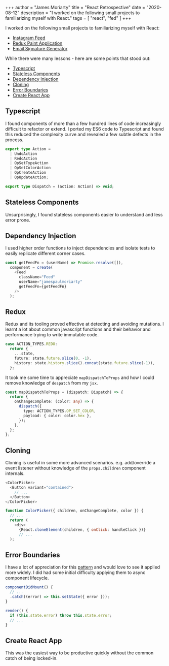 +++
author = "James Moriarty"
title = "React Retrospective"
date = "2020-08-12"
description = "I worked on the following small projects to familiarizing myself with React."
tags = [
  "react",
  "fed"
]
+++

I worked on the following small projects to familiarizing myself with React:

- [Instagram Feed](https://github.com/jamesmoriarty/react-instagram-authless-feed)
- [Redux Paint Application](https://github.com/jamesmoriarty/redux-paint)
- [Email Signature Generator](https://github.com/jamesmoriarty/react-email-signature)

While there were many lessons - here are some points that stood out:

- [Typescript](#typescript)
- [Stateless Components](#stateless-components)
- [Dependency Injection](#dependency-injection)
- [Cloning](#cloning)
- [Error Boundaries](#error-boundaries)
- [Create React App](#create-react-app)

## Typescript

I found components of more than a few hundred lines of code increasingly difficult to refactor or extend. I ported my ES6 code to Typescript and found this reduced the complexity curve and revealed a few subtle defects in the process.

```typescript
export type Action =
  | UndoAction
  | RedoAction
  | OpSetTypeAction
  | OpSetColorAction
  | OpCreateAction
  | OpUpdateAction;

export type Dispatch = (action: Action) => void;
```

## Stateless Components

Unsurprisingly, I found stateless components easier to understand and less error prone.

## Dependency Injection

I used higher order functions to inject dependencies and isolate tests to easily replicate different corner cases.

```javascript
const getFeedFn = (userName) => Promise.resolve([]),
  component = create(
    <Feed
      className="Feed"
      userName="jamespaulmoriarty"
      getFeedFn={getFeedFn}
    />
  );
```

## Redux

Redux and its tooling proved effective at detecting and avoiding mutations. I learnt a lot about common javascript functions and their behavior and performance trying to write immutable code.

```typescript
case ACTION_TYPES.REDO:
  return {
    ...state,
    future: state.future.slice(0, -1),
    history: state.history.slice().concat(state.future.slice(-1)),
  };
```

It took me some time to appreciate `mapDispatchToProps` and how I could remove knowledge of `despatch` from my `jsx`.

```typescript
const mapDispatchToProps = (dispatch: Dispatch) => {
  return {
    onChangeComplete: (color: any) => {
      dispatch({
        type: ACTION_TYPES.OP_SET_COLOR,
        payload: { color: color.hex },
      });
    },
  };
};
```

## Cloning

Cloning is useful in some more advanced scenarios. e.g. add/override a event listener without knowledge of the `props.children` component internals.

```javascript
<ColorPicker>
  <Button variant="contained">
    // ...
  </Button>
</ColorPicker>
```

```javascript
function ColorPicker({ children, onChangeComplete, color }) {
  // ...
  return (
    <div>
      {React.cloneElement(children, { onClick: handleClick })}
      // ...
  );
```

## Error Boundaries

I have a lot of appreciation for this [pattern](https://reactjs.org/docs/error-boundaries.html) and would love to see it applied more widely. I did had some initial difficulty applying them to async component lifecycle.

```javascript
componentDidMount() {
  // ...
  .catch((error) => this.setState({ error }));
}

render() {
  if (this.state.error) throw this.state.error;
  // ...
}
```

## Create React App

This was the easiest way to be productive quickly without the common catch of being locked-in.
